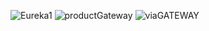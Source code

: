 ![Eureka1](https://github.com/YSaadaoui/micro-service-usecase/assets/94747170/9f66b3c0-eb2e-49e4-a7c0-b8335f3f4fba)
![productGateway](https://github.com/YSaadaoui/micro-service-usecase/assets/94747170/bc2ae51f-edb3-43b1-9ada-589f1b41ad44)
![viaGATEWAY](https://github.com/YSaadaoui/micro-service-usecase/assets/94747170/9f2828b8-1944-48ab-85c8-e4d9882cb13a)
